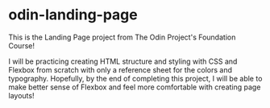 # odin-landing-page

This is the Landing Page project from The Odin Project's Foundation Course!

I will be practicing creating HTML structure and styling with CSS and Flexbox from scratch with only a reference sheet for the colors and typography. Hopefully, by the end of completing this project, I will be able to make better sense of Flexbox and feel more comfortable with creating page layouts!